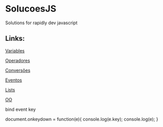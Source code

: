 # SolucoesJS
Solutions for rapidly dev javascript

## Links:

[Variables](https://github.com/yurifx/Solucoes_JS/blob/master/variables.js)

[Operadores](https://github.com/yurifx/Solutions_JS/blob/master/operadores.js)

[Conversões](https://github.com/yurifx/Solucoes_JS/blob/master/conversoes.js)

[Eventos](https://github.com/yurifx/Solutions_JS/blob/master/eventos.md)

[Lists](https://github.com/yurifx/Solutions_JS/tree/master/Listas)

[OO](https://github.com/yurifx/Solutions_JS/tree/master/9%20-%20Orientação%20a%20objeto)


bind event key

document.onkeydown = function(e){
  console.log(e.key);
  console.log(e);
}
